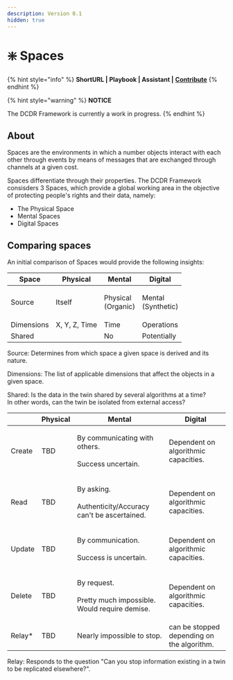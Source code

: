 ```yaml
---
description: Version 0.1
hidden: true
---
```


# ❇️ Spaces

{% hint style="info" %}
**ShortURL | Playbook | Assistant |** [**Contribute**](https://tiof.click/DCDRDataLifecycleContribute)
{% endhint %}

{% hint style="warning" %}
**NOTICE**

The DCDR Framework is currently a work in progress.
{% endhint %}

## About

Spaces are the environments in which a number objects interact with each other through events by means of messages that are exchanged through channels at a given cost.

Spaces differentiate through their properties. The DCDR Framework consisders 3 Spaces, which provide a global working area in the objective of protecting people's rights and their data, namely:

* The Physical Space
* Mental Spaces
* Digital Spaces

## Comparing spaces

An initial comparison of Spaces would provide the following insights:

| Space      | Physical      | Mental                       | Digital                      |
| ---------- | ------------- | ---------------------------- | ---------------------------- |
| Source     |  Itself       | <p>Physical<br>(Organic)</p> | <p>Mental<br>(Synthetic)</p> |
| Dimensions | X, Y, Z, Time | Time                         | Operations                   |
| Shared     |               | No                           | Potentially                  |

Source: Determines from which space a given space is derived and its nature.

Dimensions: The list of applicable dimensions that affect the objects in a given space.

Shared: Is the data in the twin shared by several algorithms at a time?\
In other words, can the twin be isolated from external access?



|         | Physical | Mental                                                                  | Digital                                    |
| ------- | -------- | ----------------------------------------------------------------------- | ------------------------------------------ |
| Create  | TBD      | <p>By communicating with others.<br><br>Success uncertain.</p>          | Dependent on algorithmic capacities.       |
| Read    | TBD      | <p>By asking.<br><br>Authenticity/Accuracy can't be ascertained.</p>    | Dependent on algorithmic capacities.       |
| Update  | TBD      | <p>By communication.<br><br>Success is uncertain.</p>                   | Dependent on algorithmic capacities.       |
| Delete  | TBD      | <p>By request.<br><br>Pretty much impossible. Would require demise.</p> | Dependent on algorithmic capacities.       |
| Relay\* | TBD      | Nearly impossible to stop.                                              | can be stopped depending on the algorithm. |



Relay: Responds to the question "Can you stop information existing in a twin to be replicated elsewhere?".
